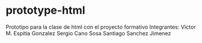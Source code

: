 # prototype-html
Prototipo para la clase de html con el proyecto formativo
Integrantes:
Victor M. Espitia Gonzalez
Sergio Cano Sosa
Santiago Sanchez Jimenez